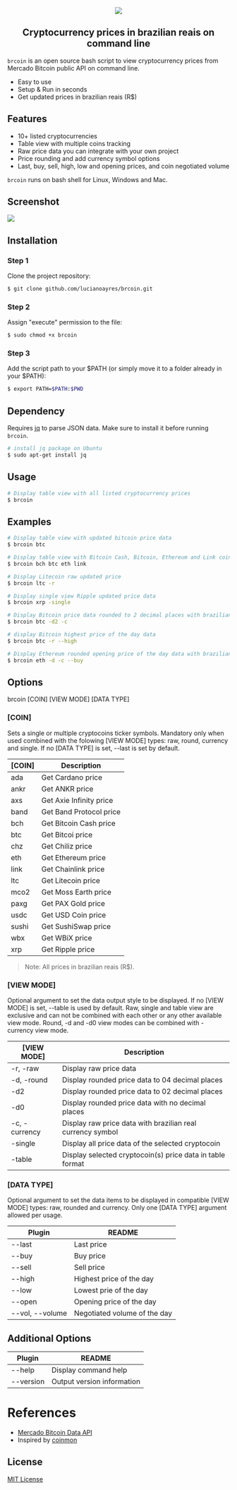 <p align="center"><img src="https://user-images.githubusercontent.com/20209393/138746249-cb0e15dc-8a2f-4b2a-a3e1-c3490ca823ec.png" /></p>

<h2 align="center">Cryptocurrency prices in brazilian reais on command line</h2>

`brcoin` is an open source bash script to view cryptocurrency prices from Mercado Bitcoin public API on command line.

- Easy to use
- Setup & Run in seconds
- Get updated prices in brazilian reais (R$)

## Features

- 10+ listed cryptocurrencies
- Table view with multiple coins tracking
- Raw price data you can integrate with your own project
- Price rounding and add currency symbol options
- Last, buy, sell, high, low and opening prices, and coin negotiated volume

`brcoin` runs on bash shell for Linux, Windows and Mac.

## Screenshot

<img src="https://user-images.githubusercontent.com/20209393/138746175-add46342-53d5-4509-af57-8b4f8c5dcc47.png" />

## Installation

### Step 1

Clone the project repository:

```sh
$ git clone github.com/lucianoayres/brcoin.git
```

### Step 2

Assign "execute" permission to the file:

```sh
$ sudo chmod +x brcoin
```

### Step 3

Add the script path to your $PATH (or simply move it to a folder already in your $PATH):

```sh
$ export PATH=$PATH:$PWD
```

## Dependency

Requires [jq](https://stedolan.github.io/jq/) to parse JSON data. Make sure to install it before running `brcoin`.

```sh
# install jq package on Ubuntu
$ sudo apt-get install jq
```

## Usage

```sh
# Display table view with all listed cryptocurrency prices
$ brcoin
```

## Examples

```sh
# Display table view with updated bitcoin price data
$ brcoin btc
```

```sh
# Display table view with Bitcoin Cash, Bitcoin, Ethereum and Link coin updated price data
$ brcoin bch btc eth link
```

```sh
# Display Litecoin raw updated price
$ brcoin ltc -r
```

```sh
# Display single view Ripple updated price data
$ brcoin xrp -single
```

```sh
# Display Bitcoin price data rounded to 2 decimal places with brazilian real currency symbol
$ brcoin btc -d2 -c
```

```sh
# display Bitcoin highest price of the day data
$ brcoin btc -r --high
```

```sh
# Display Ethereum rounded opening price of the day data with brazilian real currency symbol
$ brcoin eth -d -c --buy
```

## Options

brcoin [COIN] [VIEW MODE] [DATA TYPE]

### [COIN]

Sets a single or multiple cryptocoins ticker symbols.
Mandatory only when used combined with the folowing [VIEW MODE] types: raw, round, currency and single. If no [DATA TYPE] is set, --last is set by default.

| [COIN] | Description             |
| ------ | ----------------------- |
| ada    | Get Cardano price       |
| ankr   | Get ANKR price          |
| axs    | Get Axie Infinity price |
| band   | Get Band Protocol price |
| bch    | Get Bitcoin Cash price  |
| btc    | Get Bitcoi price        |
| chz    | Get Chiliz price        |
| eth    | Get Ethereum price      |
| link   | Get Chainlink price     |
| ltc    | Get Litecoin price      |
| mco2   | Get Moss Earth price    |
| paxg   | Get PAX Gold price      |
| usdc   | Get USD Coin price      |
| sushi  | Get SushiSwap price     |
| wbx    | Get WBiX price          |
| xrp    | Get Ripple price        |

> Note: All prices in brazilian reais (R$).

### [VIEW MODE]

Optional argument to set the data output style to be displayed. If no [VIEW MODE] is set, --table is used by default. Raw, single and table view are exclusive and can not be combined with each other or any other available view mode. Round, -d and -d0 view modes can be combined with -currency view mode.

| [VIEW MODE]   | Description                                                |
| ------------- | ---------------------------------------------------------- |
| -r, -raw      | Display raw price data                                     |
| -d, -round    | Display rounded price data to 04 decimal places            |
| -d2           | Display rounded price data to 02 decimal places            |
| -d0           | Display rounded price data with no decimal places          |
| -c, -currency | Display raw price data with brazilian real currency symbol |
| -single       | Display all price data of the selected cryptocoin          |
| -table        | Display selected cryptocoin(s) price data in table format  |

### [DATA TYPE]

Optional argument to set the data items to be displayed in compatible [VIEW MODE] types: raw, rounded and currency. Only one [DATA TYPE] argument allowed per usage.

| Plugin              | README                       |
| ------------------- | ---------------------------- |
| \-\-last            | Last price                   |
| \-\-buy             | Buy price                    |
| \-\-sell            | Sell price                   |
| \-\-high            | Highest price of the day     |
| \-\-low             | Lowest prie of the day       |
| \-\-open            | Opening price of the day     |
| \-\-vol, \-\-volume | Negotiated volume of the day |

## Additional Options

| Plugin      | README                     |
| ----------- | -------------------------- |
| \-\-help    | Display command help       |
| \-\-version | Output version information |

# References

- [Mercado Bitcoin Data API](https://www.mercadobitcoin.com.br/api-doc/)
- Inspired by [coinmon](https://github.com/bichenkk/coinmon)

## License

[MIT License](https://github.com/lucianoayres/brcoin/blob/main/LICENSE)
